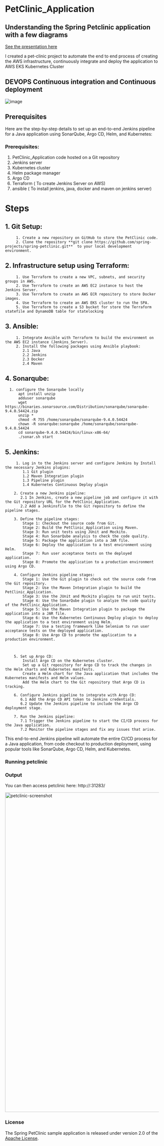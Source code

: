 # PetClinic_Application


## Understanding the Spring Petclinic application with a few diagrams


<a href="https://speakerdeck.com/michaelisvy/spring-petclinic-sample-application">See the presentation here</a>

I created a pet-clinic project to automate the end to end process of creating the AWS infrastructure, continuously integrate and deploy the application to AWS EKS Kubernetes Cluster
## DEVOPS Continuous integration and Continuous deployment
![image](https://github.com/KavyaPallamreddy/PetClinic_Application/assets/116321339/18ce7738-ad7a-4dbb-813c-64d04b20d07e)


## Prerequisites
Here are the step-by-step details to set up an end-to-end Jenkins pipeline for a Java application using SonarQube, Argo CD, Helm, and Kubernetes:

### Prerequisites:

 1. PetClinic_Application code hosted on a Git repository
 2. Jenkins server
 3. Kubernetes cluster
 4. Helm package manager
 5. Argo CD
 6. Terraform ( To create Jenkins Server on AWS)
 7. ansible ( To install jenkins, java, docker and maven on jenkins server)

# Steps

## 1. Git Setup:
         1. Create a new repository on GitHub to store the PetClinic code.
         2. Clone the repository **git clone https://github.com/spring-projects/spring-petclinic.git**  to your local development environment.


## 2. Infrastructure setup using Terraform:
         1. Use Terraform to create a new VPC, subnets, and security groups in AWS.
         2. Use Terraform to create an AWS EC2 instance to host the Jenkins Server.
         3. Use Terraform to create an AWS ECR repository to store Docker images.
         4. Use Terraform to create an AWS EKS cluster to run the SPA.
         5. Use Terraform to create a S3 bucket for store the Terraform statefile and DynamoDB table for statelocking

## 3. Ansible:
         1. Integrate Ansible with Terraform to build the environment on the AWS EC2 instance (Jenkins_Server).
         2. Install the following packages using Ansible playbook:
            2.1 Java
            2.2 Jenkins
            2.3 Docker
            2.4 Maven
## 4. Sonarqube:
      1. configure the Sonarqube locally
          apt install unzip
          adduser sonarqube
          wget https://binaries.sonarsource.com/Distribution/sonarqube/sonarqube-9.4.0.54424.zip
          unzip *
          chmod -R 755 /home/sonarqube/sonarqube-9.4.0.54424
          chown -R sonarqube:sonarqube /home/sonarqube/sonarqube-9.4.0.54424
          cd sonarqube-9.4.0.54424/bin/linux-x86-64/
          ./sonar.sh start

## 5. Jenkins:
         1. Log in to the Jenkins server and configure Jenkins by Install the necessary Jenkins plugins:
            1.1 Git plugin
            1.2 Maven Integration plugin
            1.3 Pipeline plugin
            1.4 Kubernetes Continuous Deploy plugin

        2. Create a new Jenkins pipeline:
           2.1 In Jenkins, create a new pipeline job and configure it with the Git repository URL for the PetClinic_Application.
           2.2 Add a Jenkinsfile to the Git repository to define the pipeline stages.

        3. Define the pipeline stages:
            Stage 1: Checkout the source code from Git.
            Stage 2: Build the PetClinic_Application using Maven.
            Stage 3: Run unit tests using JUnit and Mockito.
            Stage 4: Run SonarQube analysis to check the code quality.
            Stage 5: Package the application into a JAR file.
            Stage 6: Deploy the application to a test environment using Helm.
            Stage 7: Run user acceptance tests on the deployed application.
            Stage 8: Promote the application to a production environment using Argo CD.

        4. Configure Jenkins pipeline stages:
            Stage 1: Use the Git plugin to check out the source code from the Git repository.
            Stage 2: Use the Maven Integration plugin to build the PetClinic_Application.
            Stage 3: Use the JUnit and Mockito plugins to run unit tests.
            Stage 4: Use the SonarQube plugin to analyze the code quality of the PetClinic_Application.
            Stage 5: Use the Maven Integration plugin to package the application into a JAR file.
            Stage 6: Use the Kubernetes Continuous Deploy plugin to deploy the application to a test environment using Helm.
            Stage 7: Use a testing framework like Selenium to run user acceptance tests on the deployed application.
            Stage 8: Use Argo CD to promote the application to a production environment.
            


        5. Set up Argo CD:
            Install Argo CD on the Kubernetes cluster.
            Set up a Git repository for Argo CD to track the changes in the Helm charts and Kubernetes manifests.
            Create a Helm chart for the Java application that includes the Kubernetes manifests and Helm values.
            Add the Helm chart to the Git repository that Argo CD is tracking.

        6. Configure Jenkins pipeline to integrate with Argo CD:
           6.1 Add the Argo CD API token to Jenkins credentials.
           6.2 Update the Jenkins pipeline to include the Argo CD deployment stage.

        7. Run the Jenkins pipeline:
           7.1 Trigger the Jenkins pipeline to start the CI/CD process for the Java application.
           7.2 Monitor the pipeline stages and fix any issues that arise.
This end-to-end Jenkins pipeline will automate the entire CI/CD process for a Java application, from code checkout to production deployment, using popular tools like SonarQube, Argo CD, Helm, and Kubernetes.
 
 


### Running petclinic

### Output
You can then access petclinic here: http://<ipaddress>:31283/

<img width="1042" alt="petclinic-screenshot" src="https://cloud.githubusercontent.com/assets/838318/19727082/2aee6d6c-9b8e-11e6-81fe-e889a5ddfded.png">

### License

The Spring PetClinic sample application is released under version 2.0 of the [Apache License](https://www.apache.org/licenses/LICENSE-2.0).

[spring-petclinic]: https://github.com/spring-projects/spring-petclinic
[spring-framework-petclinic]: https://github.com/spring-petclinic/spring-framework-petclinic
[spring-petclinic-angularjs]: https://github.com/spring-petclinic/spring-petclinic-angularjs 
[javaconfig branch]: https://github.com/spring-petclinic/spring-framework-petclinic/tree/javaconfig
[spring-petclinic-angular]: https://github.com/spring-petclinic/spring-petclinic-angular
[spring-petclinic-microservices]: https://github.com/spring-petclinic/spring-petclinic-microservices
[spring-petclinic-reactjs]: https://github.com/spring-petclinic/spring-petclinic-reactjs
[spring-petclinic-graphql]: https://github.com/spring-petclinic/spring-petclinic-graphql
[spring-petclinic-kotlin]: https://github.com/spring-petclinic/spring-petclinic-kotlin
[spring-petclinic-rest]: https://github.com/spring-petclinic/spring-petclinic-rest
